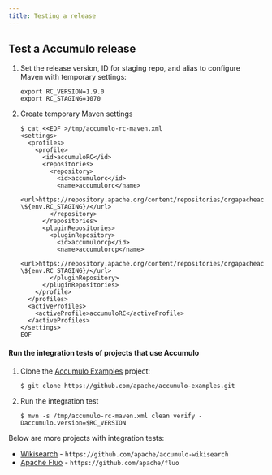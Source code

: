 ```yaml
---
title: Testing a release
---
```


## Test a Accumulo release

1. Set the release version, ID for staging repo, and alias to configure Maven with temporary settings:
   ```shell
   export RC_VERSION=1.9.0
   export RC_STAGING=1070
   ```
1. Create temporary Maven settings
   ```shell
   $ cat <<EOF >/tmp/accumulo-rc-maven.xml
   <settings>
     <profiles>
       <profile>
         <id>accumuloRC</id>
         <repositories>
           <repository>
             <id>accumulorc</id>
             <name>accumulorc</name>
             <url>https://repository.apache.org/content/repositories/orgapacheaccumulo-\${env.RC_STAGING}/</url>
           </repository>
         </repositories>
         <pluginRepositories>
           <pluginRepository>
             <id>accumulorcp</id>
             <name>accumulorcp</name>
             <url>https://repository.apache.org/content/repositories/orgapacheaccumulo-\${env.RC_STAGING}/</url>
           </pluginRepository>
         </pluginRepositories>
       </profile>
     </profiles>
     <activeProfiles>
       <activeProfile>accumuloRC</activeProfile>
     </activeProfiles>
   </settings>
   EOF
   ```
#### Run the integration tests of projects that use Accumulo

1. Clone the [Accumulo Examples] project:
    ```shell
    $ git clone https://github.com/apache/accumulo-examples.git
    ```
1. Run the integration test
    ```shell
    $ mvn -s /tmp/accumulo-rc-maven.xml clean verify -Daccumulo.version=$RC_VERSION
    ```
Below are more projects with integration tests:
* [Wikisearch] - `https://github.com/apache/accumulo-wikisearch`
* [Apache Fluo] - `https://github.com/apache/fluo`

[Accumulo Examples]: https://github.com/apache/accumulo-examples
[WikiSearch]: https://github.com/apache/accumulo-wikisearch
[Apache Fluo]: https://github.com/apache/fluo
